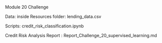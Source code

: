 Module 20 Challenge

Data: inside Resources folder: lending_data.csv

Scripts: credit_risk_classification.ipynb

Credit Risk Analysis Report : Report_Challenge_20_supervised_learning.md


